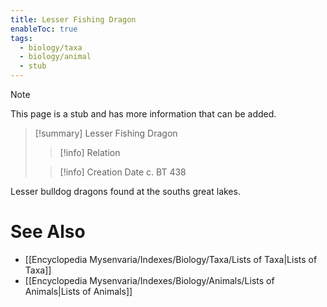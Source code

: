 ```yaml
---
title: Lesser Fishing Dragon
enableToc: true
tags:
  - biology/taxa
  - biology/animal
  - stub
---
```


> [!note]
> This page is a stub and has more information that can be added.

> [!summary] Lesser Fishing Dragon
> > [!info] Relation
>
> > [!info] Creation Date
> > c. BT 438

Lesser bulldog dragons found at the souths great lakes.

# See Also
- [[Encyclopedia Mysenvaria/Indexes/Biology/Taxa/Lists of Taxa|Lists of Taxa]]
- [[Encyclopedia Mysenvaria/Indexes/Biology/Animals/Lists of Animals|Lists of Animals]]
